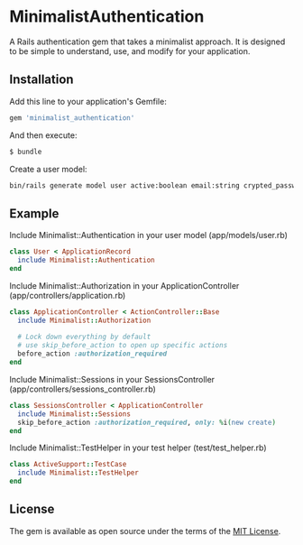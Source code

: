 # MinimalistAuthentication
A Rails authentication gem that takes a minimalist approach. It is designed to be simple to understand, use, and modify for your application.


## Installation
Add this line to your application's Gemfile:

```ruby
gem 'minimalist_authentication'
```

And then execute:
```bash
$ bundle
```

Create a user model:
```bash
bin/rails generate model user active:boolean email:string crypted_password:string salt:string using_digest_version:integer last_logged_in_at:datetime
```


## Example
Include Minimalist::Authentication in your user model (app/models/user.rb)
```ruby
class User < ApplicationRecord
  include Minimalist::Authentication
end
```

Include Minimalist::Authorization in your ApplicationController (app/controllers/application.rb)
```ruby
class ApplicationController < ActionController::Base
  include Minimalist::Authorization
  
  # Lock down everything by default
  # use skip_before_action to open up specific actions
  before_action :authorization_required
end
```

Include Minimalist::Sessions in your SessionsController (app/controllers/sessions_controller.rb)
```ruby
class SessionsController < ApplicationController
  include Minimalist::Sessions
  skip_before_action :authorization_required, only: %i(new create)
end
```

Include Minimalist::TestHelper in your test helper (test/test_helper.rb)
```ruby
class ActiveSupport::TestCase
  include Minimalist::TestHelper
end
```


## License
The gem is available as open source under the terms of the [MIT License](http://opensource.org/licenses/MIT).
